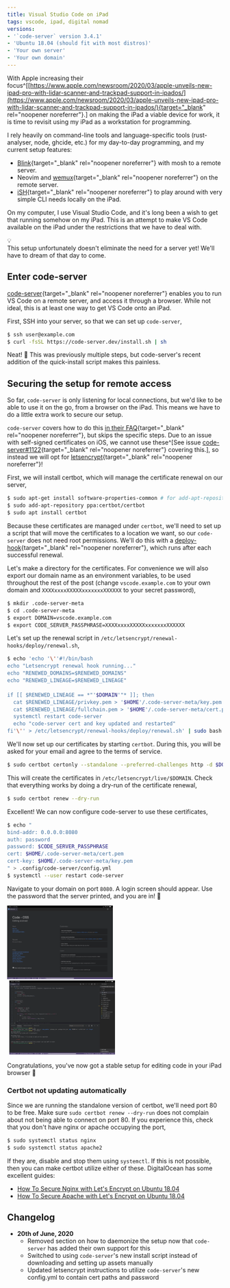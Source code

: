 ```yaml
---
title: Visual Studio Code on iPad
tags: vscode, ipad, digital nomad
versions:
- '`code-server` version 3.4.1'
- 'Ubuntu 18.04 (should fit with most distros)'
- 'Your own server'
- 'Your own domain'
---
```


With Apple increasing their focus^[[https://www.apple.com/newsroom/2020/03/apple-unveils-new-ipad-pro-with-lidar-scanner-and-trackpad-support-in-ipados/](https://www.apple.com/newsroom/2020/03/apple-unveils-new-ipad-pro-with-lidar-scanner-and-trackpad-support-in-ipados/){target="_blank" rel="noopener noreferrer"}.] on making the iPad a viable device for work, it is time to revisit using my iPad as a workstation for programming.

I rely heavily on command-line tools and language-specific tools (rust-analyser, node, ghcide, etc.) for my day-to-day programming, and my current setup features:

- [Blink](https://blink.sh){target="_blank" rel="noopener noreferrer"} with mosh to a remote server.
- Neovim and [wemux](https://github.com/zolrath/wemux){target="_blank" rel="noopener noreferrer"} on the remote server.
- [iSH](https://ish.app){target="_blank" rel="noopener noreferrer"} to play around with very simple CLI needs locally on the iPad.

On my computer, I use Visual Studio Code, and it's long been a wish to get that running somehow on my iPad. This is an attempt to make VS Code available on the iPad under the restrictions that we have to deal with.

<div></div><!--more-->

<div class="callout">
  <div class="callout-bulb">💡</div>
  This setup unfortunately doesn't eliminate the need for a server yet! We'll have to dream of that day to come.
</div>

## Enter code-server
[code-server](https://github.com/cdr/code-server){target="_blank" rel="noopener noreferrer"} enables you to run VS Code on a remote server, and access it through a browser. While not ideal, this is at least one way to get VS Code onto an iPad.

First, SSH into your server, so that we can set up `code-server`,

```bash
$ ssh user@example.com
$ curl -fsSL https://code-server.dev/install.sh | sh
```

Neat! 🙂 This was previously multiple steps, but code-server's recent addition of the quick-install script makes this painless.

## Securing the setup for remote access
So far, `code-server` is only listening for local connections, but we'd like to be able to use it on the go, from a browser on the iPad. This means we have to do a little extra work to secure our setup.

`code-server` covers how to do this [in their FAQ](https://github.com/cdr/code-server/blob/master/doc/FAQ.md#how-should-i-expose-code-server-to-the-internet){target="_blank" rel="noopener noreferrer"}, but skips the specific steps. Due to an issue with self-signed certificates on iOS, we cannot use these^[See issue [code-server#1122](https://github.com/cdr/code-server/issues/1122){target="_blank" rel="noopener noreferrer"} covering this.], so instead we will opt for [letsencrypt](https://letsencrypt.org){target="_blank" rel="noopener noreferrer"}!

<!--
We'll set up a self-signed certificate. For the passphrase, simply press enter to put a blank password on the key.

```bash
$ mkdir .code-server-meta
$ cd .code-server-meta
$ openssl req -x509 -nodes -newkey rsa:4096 -keyout key.pem -out cert.pem -days 365 -subj "/C=NA/ST=None/L=Global/O=Company Name/OU=Org/CN=localhost"
Generating a RSA private key
...
```

Here we made a directory to hold our keys for `code-server`, and generated them using `openssl`. You can adjust the days to a number you are comfortable with, here I just went with 365, meaning I'll have to renew the certificate in a year.
-->

First, we will install certbot, which will manage the certificate renewal on our server,

```bash
$ sudo apt-get install software-properties-common # for add-apt-repository
$ sudo add-apt-repository ppa:certbot/certbot
$ sudo apt install certbot
```

Because these certificates are managed under `certbot`, we'll need to set up a script that will move the certificates to a location we want, so our `code-server` does not need root permissions. We'll do this with a [deploy-hook](https://certbot.eff.org/docs/using.html#renewing-certificates){target="_blank" rel="noopener noreferrer"}, which runs after each successful renewal.

Let's make a directory for the certificates. For convenience we will also export our domain name as an environment variables, to be used throughout the rest of the post (change `vscode.example.com` to your own domain and `XXXXxxxxXXXXXxxxxxxxXXXXXX` to your secret password),

```bash
$ mkdir .code-server-meta
$ cd .code-server-meta
$ export DOMAIN=vscode.example.com
$ export CODE_SERVER_PASSPHRASE=XXXXxxxxXXXXXxxxxxxxXXXXXX
```

Let's set up the renewal script in `/etc/letsencrypt/renewal-hooks/deploy/renewal.sh`,

```bash
$ echo 'echo '\''#!/bin/bash
echo "Letsencrypt renewal hook running..."
echo "RENEWED_DOMAINS=$RENEWED_DOMAINS"
echo "RENEWED_LINEAGE=$RENEWED_LINEAGE"

if [[ $RENEWED_LINEAGE == *"'$DOMAIN'"* ]]; then
  cat $RENEWED_LINEAGE/privkey.pem > '$HOME'/.code-server-meta/key.pem
  cat $RENEWED_LINEAGE/fullchain.pem > '$HOME'/.code-server-meta/cert.pem
  systemctl restart code-server
  echo "code-server cert and key updated and restarted"
fi'\'' > /etc/letsencrypt/renewal-hooks/deploy/renewal.sh' | sudo bash && sudo chmod +x /etc/letsencrypt/renewal-hooks/deploy/renewal.sh
```

We'll now set up our certificates by starting `certbot`. During this, you will be asked for your email and agree to the terms of service.

```bash
$ sudo certbot certonly --standalone --preferred-challenges http -d $DOMAIN
```

This will create the certificates in `/etc/letsencrypt/live/$DOMAIN`. Check that everything works by doing a dry-run of the certificate renewal,

```bash
$ sudo certbot renew --dry-run
```

Excellent! We can now configure code-server to use these certificates,

```bash
$ echo "
bind-addr: 0.0.0.0:8080
auth: password
password: $CODE_SERVER_PASSPHRASE
cert: $HOME/.code-server-meta/cert.pem
cert-key: $HOME/.code-server-meta/key.pem
" > .config/code-server/config.yml
$ systemctl --user restart code-server
```

Navigate to your domain on port `8080`. A login screen should appear. Use the password that the server printed, and you are in! 🥳

<div class="clear two-images">
  <a href="/resources/images/visual-studio-on-ipad-welcome.png" target="_blank" rel="noopener noreferrer"><img src="/resources/images/visual-studio-on-ipad-welcome.thumbnail.png" loading="lazy" alt="Welcome screen in Visual Studio Code on iPad" title="Welcome screen in Visual Studio Code on iPad" style="margin-right: 1%; width: 49%;" /></a>
  <a href="/resources/images/visual-studio-on-ipad-code-file.png" target="_blank" rel="noopener noreferrer"><img src="/resources/images/visual-studio-on-ipad-code-file.thumbnail.png" loading="lazy" alt="Code file in Visual Studio Code on iPad" title="Code file in Visual Studio Code on iPad" style="margin-left: 1%; width: 49%;" /></a>
</div>
<div class="clear"></div>

Congratulations, you've now got a stable setup for editing code in your iPad browser 🎉

### Certbot not updating automatically

Since we are running the standalone version of certbot, we'll need port 80 to be free. Make sure `sudo certbot renew --dry-run` does not complain about not being able to connect on port 80. If you experience this, check that you don't have nginx or apache occupying the port,

```bash
$ sudo systemctl status nginx
$ sudo systemctl status apache2
```

If they are, disable and stop them using `systemctl`. If this is not possible, then you can make certbot utilize either of these. DigitalOcean has some excellent guides:

- [How To Secure Nginx with Let's Encrypt on Ubuntu 18.04](https://www.digitalocean.com/community/tutorials/how-to-secure-nginx-with-let-s-encrypt-on-ubuntu-18-04)
- [How To Secure Apache with Let's Encrypt on Ubuntu 18.04](https://www.digitalocean.com/community/tutorials/how-to-secure-apache-with-let-s-encrypt-on-ubuntu-18-04)

## Changelog

- **20th of June, 2020**
  - Removed section on how to daemonize the setup now that `code-server` has added their own support for this
  - Switched to using `code-server`'s new install script instead of downloading and setting up assets manually
  - Updated letsencrypt instructions to utilize `code-server`'s new config.yml to contain cert paths and password
